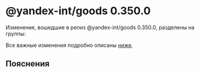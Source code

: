 # @yandex-int/goods 0.350.0

<!-- ЧЕЛОВЕЧЕСКОЕ ВСТУПЛЕНИЕ -->

Изменения, вошедшие в релиз @yandex-int/goods 0.350.0, разделены на группы:

Все важные изменения подробно описаны [ниже](#Пояснения).

## Пояснения


